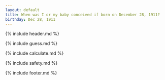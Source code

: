 ```yaml
---
layout: default
title: When was I or my baby conceived if born on December 28, 1911?
birthday: Dec 28, 1911
---
```


{% include header.md %}

{% include guess.md %}

{% include calculate.md %}

{% include safety.md %}

{% include footer.md %}



